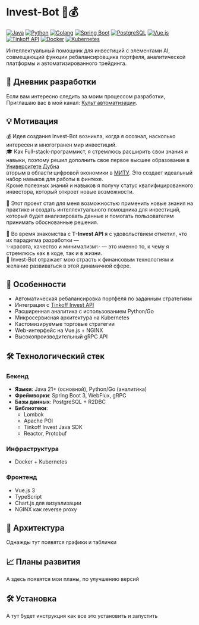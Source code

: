 # Invest-Bot 🤖💰

[![Java](https://img.shields.io/badge/Java-21+-007396?logo=openjdk&logoColor=white)](https://openjdk.org/)
[![Python](https://img.shields.io/badge/Python-3.12+-3776AB?logo=python&logoColor=white)](https://www.python.org/)
[![Golang](https://img.shields.io/badge/Go-1.24+-00ADD8?logo=go&logoColor=white)](https://go.dev/)
[![Spring Boot](https://img.shields.io/badge/Spring_Boot-3.3.2-6DB33F?logo=spring&logoColor=white)](https://spring.io/)
[![PostgreSQL](https://img.shields.io/badge/PostgreSQL-16+-4169E1?logo=postgresql&logoColor=white)](https://www.postgresql.org/)
[![Vue.js](https://img.shields.io/badge/Vue.js-3.4+-4FC08D?logo=vuedotjs&logoColor=white)](https://vuejs.org/)
[![Tinkoff API](https://img.shields.io/badge/Tinkoff_API-1.27-FFDD2D?logo=tinkoff&logoColor=black)](https://developer.tbank.ru/invest/api)
[![Docker](https://img.shields.io/badge/Docker-✓-2496ED?logo=docker&logoColor=white)](https://www.docker.com/)
[![Kubernetes](https://img.shields.io/badge/Kubernetes-✓-326CE5?logo=kubernetes&logoColor=white)](https://kubernetes.io/)

Интеллектуальный помощник для инвестиций с элементами AI, совмещающий функции ребалансировщика портфеля, аналитической платформы и автоматизированного трейдинга.

## 📖 Дневник разработки
Если вам интересно следить за моим процессом разработки, Приглашаю вас в мой канал: [Культ автоматизации](https://t.me/+5Q21GE3WH_JiNjhi).

## 💡 Мотивация
💰 Идея создания Invest-Bot возникла, когда я осознал, насколько интересен и многогранен мир инвестиций. \
🎓 Как Full-stack-программист, я стремлюсь расширить свои знания и навыки, поэтому решил дополнить свое первое высшее образование в [Университете Дубна](https://uni-dubna.ru/) \
вторым в области цифровой экономики в [МИТУ](https://mitu.institute/). Это создает идеальный набор навыков для работы в финтехе. \
Кроме полезных знаний и навыков я получу статус квалифицированного инвестора, который откроет новые возможности.

🤖 Этот проект стал для меня возможностью применить новые знания на практике и создать интеллектуального помощника для инвестиций, который будет анализировать данные и помогать пользователям принимать обоснованные решения.

🌟 Во время знакомства с **T-Invest API** я с удовольствием отметил, что их парадигма разработки — \
✨красота, качество и минимализм✨ — это именно то, к чему я стремлюсь как в коде, так и в жизни. \
🚀 Invest-Bot отражает мою страсть к финансовым технологиям и желание развиваться в этой динамичной сфере.

## 🌟 Особенности
- Автоматическая ребалансировка портфеля по заданным стратегиям
- Интеграция с [Tinkoff Invest API](https://www.tinkoff.ru/invest/)
- Расширенная аналитика с использованием Python/Go
- Микросервисная архитектура на Kubernetes
- Кастомизируемые торговые стратегии
- Web-интерфейс на Vue.js + NGINX
- Высокопроизводительный gRPC API

## 🛠 Технологический стек
### Бекенд
- **Языки**: Java 21+ (основной), Python/Go (аналитика)
- **Фреймворки**: Spring Boot 3, WebFlux, gRPC
- **Базы данных**: PostgreSQL + R2DBC
- **Библиотеки**: 
  - Lombok
  - Apache POI
  - Tinkoff Invest Java SDK
  - Reactor, Protobuf

### Инфраструктура
- Docker + Kubernetes

### Фронтенд
- Vue.js 3
- TypeScript
- Chart.js для визуализации
- NGINX как reverse proxy

## 🚀 Архитектура
Однажды тут появятся графики и таблички

## 📈 Планы развития
А здесь появятся мои планы, по улучшению версий

## 🛠 Установка
А тут будет инструкция как все это установить и запустить
